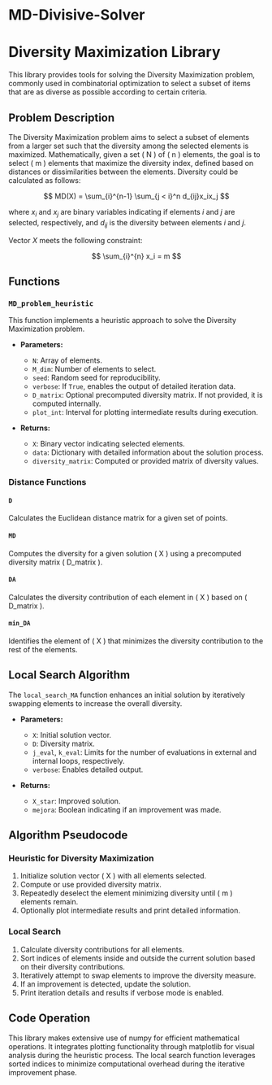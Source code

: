 # MD-Divisive-Solver
# Diversity Maximization Library

This library provides tools for solving the Diversity Maximization problem, commonly used in combinatorial optimization to select a subset of items that are as diverse as possible according to certain criteria.

## Problem Description

The Diversity Maximization problem aims to select a subset of elements from a larger set such that the diversity among the selected elements is maximized. Mathematically, given a set \( N \) of \( n \) elements, the goal is to select \( m \) elements that maximize the diversity index, defined based on distances or dissimilarities between the elements.
Diversity could be calculated as follows:

$$
MD(X) = \sum_{i}^{n-1} \sum_{j < i}^n d_{ij}x_ix_j
$$

where $x_i$ and $x_j$ are binary variables indicating if elements $i$ and $j$ are selected, respectively, and $d_{ij}$ is the diversity between elements $i$ and $j$.

Vector $X$ meets the following constraint:

$$
\sum_{i}^{n} x_i = m
$$
## Functions

### `MD_problem_heuristic`

This function implements a heuristic approach to solve the Diversity Maximization problem.

- **Parameters:**
  - `N`: Array of elements.
  - `M_dim`: Number of elements to select.
  - `seed`: Random seed for reproducibility.
  - `verbose`: If `True`, enables the output of detailed iteration data.
  - `D_matrix`: Optional precomputed diversity matrix. If not provided, it is computed internally.
  - `plot_int`: Interval for plotting intermediate results during execution.

- **Returns:**
  - `X`: Binary vector indicating selected elements.
  - `data`: Dictionary with detailed information about the solution process.
  - `diversity_matrix`: Computed or provided matrix of diversity values.

### Distance Functions

#### `D`

Calculates the Euclidean distance matrix for a given set of points.

#### `MD`

Computes the diversity for a given solution \( X \) using a precomputed diversity matrix \( D_matrix \).

#### `DA`

Calculates the diversity contribution of each element in \( X \) based on \( D_matrix \).

#### `min_DA`

Identifies the element of \( X \) that minimizes the diversity contribution to the rest of the elements.

## Local Search Algorithm

The `local_search_MA` function enhances an initial solution by iteratively swapping elements to increase the overall diversity.

- **Parameters:**
  - `X`: Initial solution vector.
  - `D`: Diversity matrix.
  - `j_eval`, `k_eval`: Limits for the number of evaluations in external and internal loops, respectively.
  - `verbose`: Enables detailed output.

- **Returns:**
  - `X_star`: Improved solution.
  - `mejora`: Boolean indicating if an improvement was made.

## Algorithm Pseudocode

### Heuristic for Diversity Maximization

1. Initialize solution vector \( X \) with all elements selected.
2. Compute or use provided diversity matrix.
3. Repeatedly deselect the element minimizing diversity until \( m \) elements remain.
4. Optionally plot intermediate results and print detailed information.

### Local Search

1. Calculate diversity contributions for all elements.
2. Sort indices of elements inside and outside the current solution based on their diversity contributions.
3. Iteratively attempt to swap elements to improve the diversity measure.
4. If an improvement is detected, update the solution.
5. Print iteration details and results if verbose mode is enabled.

## Code Operation

This library makes extensive use of numpy for efficient mathematical operations. It integrates plotting functionality through matplotlib for visual analysis during the heuristic process. The local search function leverages sorted indices to minimize computational overhead during the iterative improvement phase.
